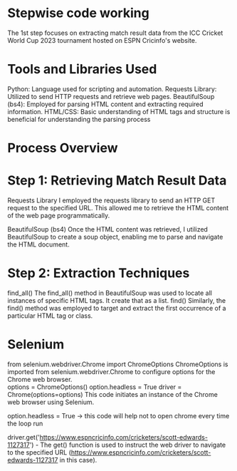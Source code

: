 # Stepwise code working
The 1st step focuses on extracting match result data from the ICC Cricket World Cup 2023 tournament hosted on ESPN Cricinfo's website.

# Tools and Libraries Used
Python: Language used for scripting and automation.
Requests Library: Utilized to send HTTP requests and retrieve web pages.
BeautifulSoup (bs4): Employed for parsing HTML content and extracting required information.
HTML/CSS: Basic understanding of HTML tags and structure is beneficial for understanding the parsing process

# Process Overview
# Step 1: Retrieving Match Result Data

Requests Library
I employed the requests library to send an HTTP GET request to the specified URL. This allowed me to retrieve the HTML content of the web page programmatically.

BeautifulSoup (bs4)
Once the HTML content was retrieved, I utilized BeautifulSoup to create a soup object, enabling me to parse and navigate the HTML document.

# Step 2: Extraction Techniques
find_all()
The find_all() method in BeautifulSoup was used to locate all instances of specific HTML tags. It create that as a list.
find()
Similarly, the find() method was employed to target and extract the first occurrence of a particular HTML tag or class.

# Selenium
from selenium.webdriver.Chrome import ChromeOptions
ChromeOptions is imported from selenium.webdriver.Chrome to configure options for the Chrome web browser.  
options = ChromeOptions()
option.headless = True
driver = Chrome(options=options)
This code initiates an instance of the Chrome web browser using Selenium.

option.headless = True -> this code will help not to open chrome every time the loop run

driver.get('https://www.espncricinfo.com/cricketers/scott-edwards-1127317') - The get() function is used to instruct the web driver to navigate to the specified URL (https://www.espncricinfo.com/cricketers/scott-edwards-1127317 in this case).
